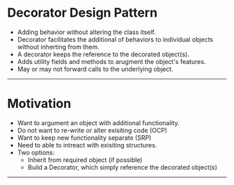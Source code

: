 # Decorator Design Pattern

- Adding behavior without altering the class itself.
- Decorator facilitates the additional of behaviors to individual objects without inherting from them.
- A decorator keeps the reference to the decorated object(s).
- Adds utility fields and methods to arugment the object's features.
- May or may not forward calls to the underlying object.

---

# Motivation

- Want to argument an object with additional functionality.
- Do not want to re-write or alter exisiting code (OCP)
- Want to keep new functionality separate (SRP)
- Need to able to intreact with exisiting structures.
- Two options:
  - Inherit from required object (if possible)
  - Build a Decorator, which simply reference the decorated object(s)

---
